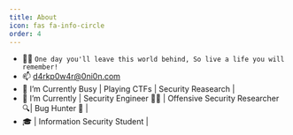 ```yaml
---
title: About
icon: fas fa-info-circle
order: 4
---
```


-  🐱‍💻 `One day you'll leave this world behind, So live a life you will remember!`
-  📫 d4rkp0w4r@0ni0n.com
-  🔭 I’m Currently Busy | Playing CTFs | Security Reasearch |
-  🌱 I’m Currently | Security Engineer 👨‍💻 | Offensive Security Researcher 🔍|  Bug Hunter 🐞 |
-  🎓 | Information Security Student |
